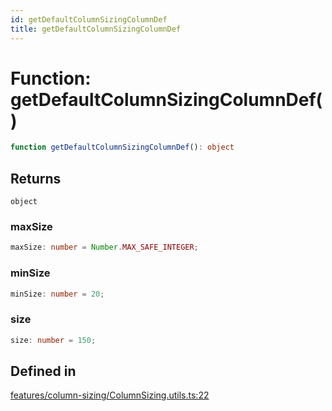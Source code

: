 ```yaml
---
id: getDefaultColumnSizingColumnDef
title: getDefaultColumnSizingColumnDef
---
```


# Function: getDefaultColumnSizingColumnDef()

```ts
function getDefaultColumnSizingColumnDef(): object
```

## Returns

`object`

### maxSize

```ts
maxSize: number = Number.MAX_SAFE_INTEGER;
```

### minSize

```ts
minSize: number = 20;
```

### size

```ts
size: number = 150;
```

## Defined in

[features/column-sizing/ColumnSizing.utils.ts:22](https://github.com/TanStack/table/blob/main/packages/table-core/src/features/column-sizing/ColumnSizing.utils.ts#L22)
